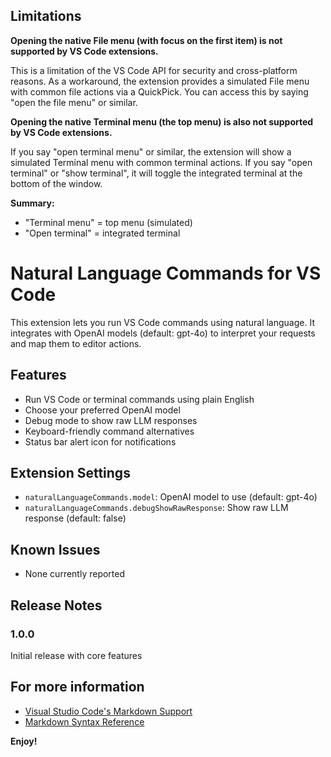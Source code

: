 ## Limitations

**Opening the native File menu (with focus on the first item) is not supported by VS Code extensions.**

This is a limitation of the VS Code API for security and cross-platform reasons. As a workaround, the extension provides a simulated File menu with common file actions via a QuickPick. You can access this by saying "open the file menu" or similar.

**Opening the native Terminal menu (the top menu) is also not supported by VS Code extensions.**

If you say "open terminal menu" or similar, the extension will show a simulated Terminal menu with common terminal actions. If you say "open terminal" or "show terminal", it will toggle the integrated terminal at the bottom of the window.

**Summary:**
- "Terminal menu" = top menu (simulated)
- "Open terminal" = integrated terminal
# Natural Language Commands for VS Code

This extension lets you run VS Code commands using natural language. It integrates with OpenAI models (default: gpt-4o) to interpret your requests and map them to editor actions.

## Features
- Run VS Code or terminal commands using plain English
- Choose your preferred OpenAI model
- Debug mode to show raw LLM responses
- Keyboard-friendly command alternatives
- Status bar alert icon for notifications

## Extension Settings
- `naturalLanguageCommands.model`: OpenAI model to use (default: gpt-4o)
- `naturalLanguageCommands.debugShowRawResponse`: Show raw LLM response (default: false)

## Known Issues
- None currently reported

## Release Notes
### 1.0.0
Initial release with core features

## For more information

* [Visual Studio Code's Markdown Support](http://code.visualstudio.com/docs/languages/markdown)
* [Markdown Syntax Reference](https://help.github.com/articles/markdown-basics/)

**Enjoy!**
